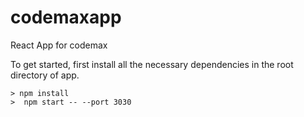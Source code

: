 # codemaxapp
React App for codemax


To get started, first install all the necessary dependencies in the root directory of app.
```
> npm install
>  npm start -- --port 3030


